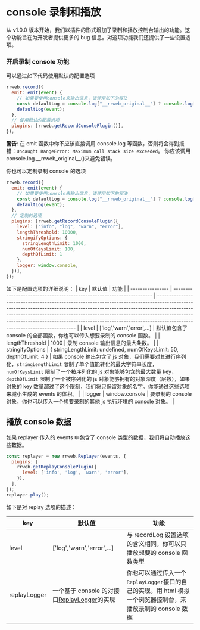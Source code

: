 # console 录制和播放

从 v1.0.0 版本开始，我们以插件的形式增加了录制和播放控制台输出的功能。这个功能旨在为开发者提供更多的 bug 信息。对这项功能我们还提供了一些设置选项。

### 开启录制 console 功能

可以通过如下代码使用默认的配置选项

```js
rrweb.record({
  emit: emit(event) {
    // 如果要使用console来输出信息，请使用如下的写法
    const defaultLog = console.log["__rrweb_original__"] ? console.log["__rrweb_original__"] : console.log;
    defaultLog(event);
  },
  // 使用默认的配置选项
  plugins: [rrweb.getRecordConsolePlugin()],
});
```

**警告**: 在 emit 函数中你不应该直接调用 console.log 等函数，否则将会得到报错：`Uncaught RangeError: Maximum call stack size exceeded`。
你应该调用 console.log.\_\_rrweb_original\_\_()来避免错误。

你也可以定制录制 console 的选项

```js
rrweb.record({
  emit: emit(event) {
    // 如果要使用console来输出信息，请使用如下的写法
    const defaultLog = console.log["__rrweb_original__"] ? console.log["__rrweb_original__"] : console.log;
    defaultLog(event);
  },
  // 定制的选项
  plugins: [rrweb.getRecordConsolePlugin({
    level: ["info", "log", "warn", "error"],
    lengthThreshold: 10000,
    stringifyOptions: {
      stringLengthLimit: 1000,
      numOfKeysLimit: 100,
      depthOfLimit: 1
    },
    logger: window.console,
  })],
});
```

如下是配置选项的详细说明：
| key              | 默认值                                                                | 功能                                                                                                                                                                                                                                                                                                                                                                 |
| ---------------- | --------------------------------------------------------------------- | -------------------------------------------------------------------------------------------------------------------------------------------------------------------------------------------------------------------------------------------------------------------------------------------------------------------------------------------------------------------- |
| level            | ['log','warn','error',...]                                            | 默认值包含了 console 的全部函数，你也可以传入想要录制的 console 函数。                                                                                                                                                                                                                                                                                               |
| lengthThreshold  | 1000                                                                  | 录制 console 输出信息的最大条数。                                                                                                                                                                                                                                                                                                                                    |
| stringifyOptions | { stringLengthLimit: undefined, numOfKeysLimit: 50, depthOfLimit: 4 } | 如果 console 输出包含了 js 对象，我们需要对其进行序列化，`stringLengthLimit` 限制了单个值能转化的最大字符串长度，`numOfKeysLimit` 限制了一个被序列化的 js 对象能够包含的最大数量 key，`depthOfLimit` 限制了一个被序列化的 js 对象能够拥有的对象深度（层数），如果对象的 key 数量超过了这个限制，我们将只保留对象的名字。你能通过这些选项来减小生成的 events 的体积。 |
| logger           | window.console                                                        | 要录制的 console 对象，你也可以传入一个想要录制的其他 js 执行环境的 console 对象。                                                                                                                                                                                                                                                                                   |

## 播放 console 数据

如果 replayer 传入的 events 中包含了 console 类型的数据，我们将自动播放这些数据。

```js
const replayer = new rrweb.Replayer(events, {
  plugins: [
    rrweb.getReplayConsolePlugin({
      level: ['info', 'log', 'warn', 'error'],
    }),
  ],
});
replayer.play();
```

如下是对 replay 选项的描述：

| key          | 默认值                                                                 | 功能                                                                                                        |
| ------------ | ---------------------------------------------------------------------- | ----------------------------------------------------------------------------------------------------------- |
| level        | ['log','warn','error',...]                                             | 与 recordLog 设置选项的含义相同，你可以只播放想要的 console 函数类型                                        |
| replayLogger | 一个基于 console 的对接口[ReplayLogger](../../packages/rrweb/src/plugins/console/replay/index.ts#L13)的实现 | 你也可以通过传入一个`ReplayLogger`接口的自己的实现，用 html 模拟一个浏览器控制台，来播放录制的 console 数据 |
